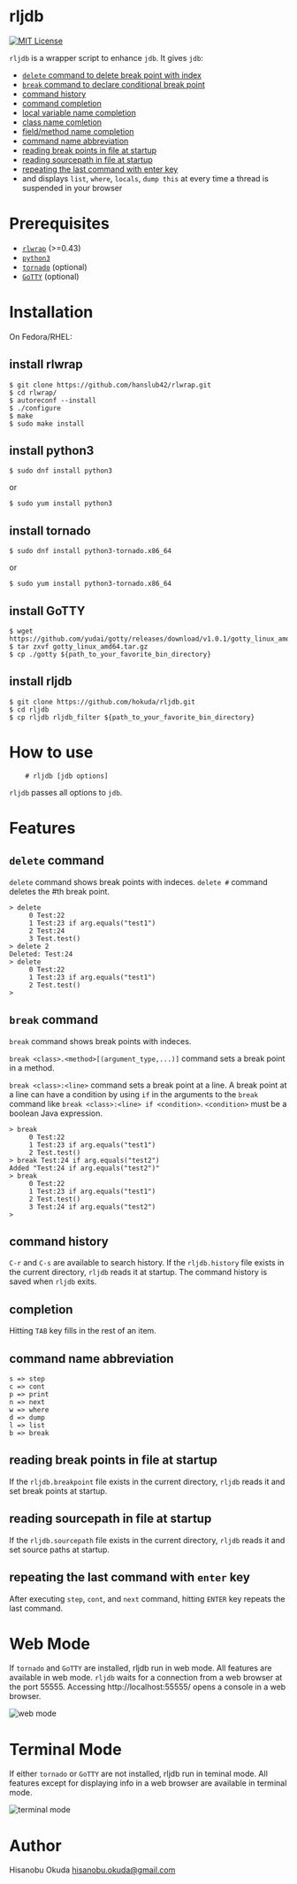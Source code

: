 # rljdb

[![MIT License](http://img.shields.io/badge/license-MIT-blue.svg?style=flat-square)][license]

[license]: https://github.com/hokuda/rljdb/blob/master/LICENSE

`rljdb` is a wrapper script to enhance `jdb`. It gives `jdb`:

* [`delete` command to delete break point with index](#delete-command)
* [`break` command to declare conditional break point](#break-command)
* [command history](#command-history)
* [command completion](#completion)
* [local variable name completion](#completion)
* [class name comletion](#completion)
* [field/method name completion](#completion)
* [command name abbreviation](#command-name-abbreviation)
* [reading break points in file at startup](#reading-break-points-in-file-at-startup)
* [reading sourcepath in file at startup](#reading-sourcepath-in-file-at-startup)
* [repeating the last command with enter key](#repeating-the-last-command-with-enter-key)
* and displays `list`, `where`, `locals`, `dump this` at every time a thread is suspended in your browser



# Prerequisites

* [`rlwrap`](https://github.com/hanslub42/rlwrap) (>=0.43)
* [`python3`](https://www.python.org/)
* [`tornado`](http://www.tornadoweb.org/en/stable/) (optional)
* [`GoTTY`](https://github.com/yudai/gotty) (optional)



# Installation

On Fedora/RHEL:

## install rlwrap


    $ git clone https://github.com/hanslub42/rlwrap.git
    $ cd rlwrap/
    $ autoreconf --install
    $ ./configure 
    $ make
    $ sudo make install

## install python3


    $ sudo dnf install python3

  or


    $ sudo yum install python3

## install tornado


    $ sudo dnf install python3-tornado.x86_64

  or



    $ sudo yum install python3-tornado.x86_64

## install GoTTY


    $ wget https://github.com/yudai/gotty/releases/download/v1.0.1/gotty_linux_amd64.tar.gz
    $ tar zxvf gotty_linux_amd64.tar.gz
    $ cp ./gotty ${path_to_your_favorite_bin_directory}

## install rljdb


    $ git clone https://github.com/hokuda/rljdb.git
    $ cd rljdb
    $ cp rljdb rljdb_filter ${path_to_your_favorite_bin_directory}



# How to use

        # rljdb [jdb options]

`rljdb` passes all options to `jdb`.



# Features

## `delete` command

`delete` command shows break points with indeces. `delete #` command deletes the #th break point.

    > delete
         0 Test:22
         1 Test:23 if arg.equals("test1")
         2 Test:24
         3 Test.test()
    > delete 2
    Deleted: Test:24
    > delete
         0 Test:22
         1 Test:23 if arg.equals("test1")
         2 Test.test()
    > 

## `break` command

`break` command shows break points with indeces.

`break <class>.<method>[(argument_type,...)]` command sets a break point in a method.

`break <class>:<line>` command sets a break point at a line. A break point at a line can have a condition by using `if` in the arguments to the `break` command like `break <class>:<line> if <condition>`. `<condition>` must be a boolean Java expression.

    > break
         0 Test:22
         1 Test:23 if arg.equals("test1")
         2 Test.test()
    > break Test:24 if arg.equals("test2")
    Added "Test:24 if arg.equals("test2")"
    > break
         0 Test:22
         1 Test:23 if arg.equals("test1")
         2 Test.test()
         3 Test:24 if arg.equals("test2")
    > 

## command history

`C-r` and `C-s` are available to search history. If the `rljdb.history` file exists in the current directory, `rljdb` reads it at startup. The command history is saved when `rljdb` exits.

## completion

Hitting `TAB` key fills in the rest of an item.

## command name abbreviation

    s => step
    c => cont
    p => print
    n => next
    w => where
    d => dump
    l => list
    b => break

## reading break points in file at startup

If the `rljdb.breakpoint` file exists in the current directory, `rljdb` reads it and set break points at startup.

## reading sourcepath in file at startup

If the `rljdb.sourcepath` file exists in the current directory, `rljdb` reads it and set source paths at startup.
  
## repeating the last command with `enter` key

After executing `step`, `cont`, and `next` command, hitting `ENTER` key repeats the last command.



# Web Mode

If `tornado` and `GoTTY` are installed, rljdb run in web mode. All features are available in web mode. `rljdb` waits for a connection from a web browser at the port 55555. Accessing http://localhost:55555/ opens a console in a web browser.

![web mode](web-mode.png)



# Terminal Mode

If either `tornado` or `GoTTY` are not installed, rljdb run in teminal mode. All features except for displaying info in a web browser are available in terminal mode.

![terminal mode](terminal-mode.png)



# Author

Hisanobu Okuda hisanobu.okuda@gmail.com

